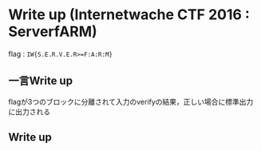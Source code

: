 # Write up (Internetwache CTF 2016 : ServerfARM)

flag : `IW{S.E.R.V.E.R>=F:A:R:M}`

## 一言Write up
flagが3つのブロックに分離されて入力のverifyの結果，正しい場合に標準出力に出力される

## Write up


